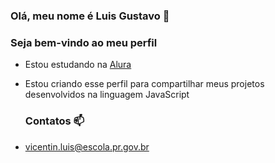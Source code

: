 ### Olá, meu nome é Luis Gustavo 🤙
### Seja bem-vindo ao meu perfil

- Estou estudando na  [Alura](https://www.alura.com.br)
- Estou criando esse perfil para compartilhar meus projetos desenvolvidos na linguagem JavaScript

  ### Contatos 📫

- vicentin.luis@escola.pr.gov.br
